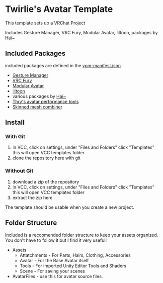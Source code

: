 # Twirlie's Avatar Template

This template sets up a VRChat Project

Includes Gesture Manager, VRC Fury, Modular Avatar, liltoon, packages by [Haï~](https://docs.hai-vr.dev/docs/products)

## Included Packages
included packages are defined in the [vpm-manifest.json](Packages/vpm-manifest.json)

* [Gesture Manager](https://github.com/BlackStartx/VRC-Gesture-Manager)
* [VRC Fury](https://vrcfury.com/)
* [Modular Avatar](https://modular-avatar.nadena.dev/docs/intro)
* [liltoon](https://lilxyzw.github.io/lilToon/#/)
* various packages by [Haï~](https://docs.hai-vr.dev/docs/products)
* [Thry's avatar performance tools](https://github.com/Thryrallo/VRC-Avatar-Performance-Tools)
* [Skinned mesh combiner](https://booth.pm/ja/items/4664467)

## Install 

### With Git
1) In VCC, click on settings, under "Files and Folders" click "Templates" this will open VCC templates folder
2) clone the repository here with git

### Without Git
1) download a zip of the repository
1) In VCC, click on settings, under "Files and Folders" click "Templates" this will open VCC templates folder
3) extract the zip here

The template should be usable when you create a new project.

## Folder Structure

Included is a reccomended folder structure to keep your assets organized. You don't have to follow it but I find it very useful!

* Assets
  * Attatchments - For Parts, Hairs, Clothing, Accessories
  * Avatar - For the Base Avatar itself
  * Tools - For imported Unity Editor Tools and Shaders
  * Scene - For saving your scenes
* AvatarFiles - use this for avatar source files.
